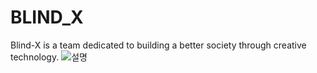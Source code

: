 # BLIND_X
Blind-X is a team dedicated to building a better society through creative technology.
![설명](images/example.png)
